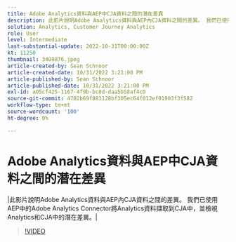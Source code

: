 ```yaml
---
title: Adobe Analytics資料與AEP中CJA資料之間的潛在差異
description: 此影片說明Adobe Analytics資料與AEP內CJA資料之間的差異。 我們已使用AEP中的Adobe Analytics Connector將Analytics資料擷取到CJA中，並檢視Analytics和CJA中的潛在差異。
solution: Analytics, Customer Journey Analytics
role: User
level: Intermediate
last-substantial-update: 2022-10-31T00:00:00Z
kt: 11250
thumbnail: 3409876.jpeg
article-created-by: Sean Schnoor
article-created-date: 10/31/2022 3:21:00 PM
article-published-by: Sean Schnoor
article-published-date: 10/31/2022 3:21:00 PM
exl-id: a05cf425-1167-4f9b-bc8d-daa5b58af4c0
source-git-commit: 4702b69f883128bf305ec64f012ef01903f3f582
workflow-type: tm+mt
source-wordcount: '100'
ht-degree: 0%

---
```


# Adobe Analytics資料與AEP中CJA資料之間的潛在差異

|此影片說明Adobe Analytics資料與AEP內CJA資料之間的差異。 我們已使用AEP中的Adobe Analytics Connector將Analytics資料擷取到CJA中，並檢視Analytics和CJA中的潛在差異。|

>[!VIDEO](https://video.tv.adobe.com/v/3409876/?quality=12&learn=on)
